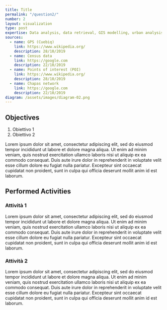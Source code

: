 ```yaml
---
title: Title
permalink: "/question2/"
number: 2
layout: visualization
type: post
expertise: Data analysis, data retrieval, GIS modelling, urban analysis
sources:
  - name: GPS (Cuebiq)
    link: https://www.wikipedia.org/
    description: 28/10/2019
  - name: Census data
    link: https://google.com
    description: 22/10/2019
  - name: Points of interest (POI)
    link: https://www.wikipedia.org/
    description: 28/10/2019
  - name: Chapas network
    link: https://google.com
    description: 22/10/2019
diagram: /assets/images/diagram-02.png
---
```

## Objectives
1. Obiettivo 1
2. Obiettivo 2

Lorem ipsum dolor sit amet, consectetur adipiscing elit, sed do eiusmod tempor incididunt ut labore et dolore magna aliqua. Ut enim ad minim veniam, quis nostrud exercitation ullamco laboris nisi ut aliquip ex ea commodo consequat. Duis aute irure dolor in reprehenderit in voluptate velit esse cillum dolore eu fugiat nulla pariatur. Excepteur sint occaecat cupidatat non proident, sunt in culpa qui officia deserunt mollit anim id est laborum.

## Performed Activities
### Attività 1
Lorem ipsum dolor sit amet, consectetur adipiscing elit, sed do eiusmod tempor incididunt ut labore et dolore magna aliqua. Ut enim ad minim veniam, quis nostrud exercitation ullamco laboris nisi ut aliquip ex ea commodo consequat. Duis aute irure dolor in reprehenderit in voluptate velit esse cillum dolore eu fugiat nulla pariatur. Excepteur sint occaecat cupidatat non proident, sunt in culpa qui officia deserunt mollit anim id est laborum.

### Attività 2
Lorem ipsum dolor sit amet, consectetur adipiscing elit, sed do eiusmod tempor incididunt ut labore et dolore magna aliqua. Ut enim ad minim veniam, quis nostrud exercitation ullamco laboris nisi ut aliquip ex ea commodo consequat. Duis aute irure dolor in reprehenderit in voluptate velit esse cillum dolore eu fugiat nulla pariatur. Excepteur sint occaecat cupidatat non proident, sunt in culpa qui officia deserunt mollit anim id est laborum.
